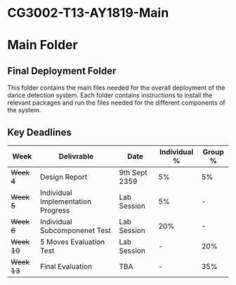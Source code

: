 # CG3002-T13-AY1819-Main

# Main Folder
## Final Deployment Folder

This folder contains the main files needed for the overall deployment of the dance detection system. Each folder contains instructions to install the relevant packages and run the files needed for the different components of the system.

## Key Deadlines

| Week | Delivrable | Date | Individual % | Group % |
|------|------------|------|--------------|---------|
|~~Week 4~~| Design Report | 9th Sept 2359| 5% | 5% |
|~~Week 5~~| Individual Implementation Progress | Lab Session | 5% | - |
|~~Week 6~~| Individual Subcomponenet Test | Lab Session | 20% | - |
|~~Week 10~~| 5 Moves Evaluation Test | Lab Session | - | 20% |
|~~Week 13~~| Final Evaluation | TBA | - | 35% |
